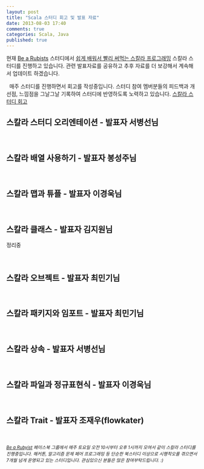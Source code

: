 ```yaml
---
layout: post
title: "Scala 스터디 회고 및 발표 자료"
date: 2013-08-03 17:40
comments: true
categories: Scala, Java
published: true
---
```


현재 [Be a Rubists](https://www.facebook.com/groups/BeRubyist/) 스터디에서 [쉽게 배워서 빨리 써먹는 스칼라 프로그래밍](http://bjpublic.tistory.com/158) 스칼라 스터디를 진행하고 있습니다. 관련 발표자료를 공유하고 추후 자료를 더 보강해서 계속해서 업데이트 하겠습니다. <!-- more -->

&nbsp;
매주 스터디를 진행하면서 회고를 작성중입니다. 스터디 참여 멤버분들의 피드백과 개선점, 느낌점을 그날그날 기록하여 스터디에 반영하도록 노력하고 있습니다.
[스칼라 스터디 회고](https://github.com/flowkater/ProjectEuler_kr/tree/master/scala)

## 스칼라 스터디 오리엔테이션 - 발표자 서병선님
<script async class="speakerdeck-embed" data-id="e2608900de430130c1220eac3c9ba422" data-ratio="1.33333333333333" src="//speakerdeck.com/assets/embed.js"></script>

&nbsp;
## 스칼라 배열 사용하기 - 발표자 봉성주님
<script async class="speakerdeck-embed" data-id="4352ef50de450130500d1eb25ece1fde" data-ratio="1.33333333333333" src="//speakerdeck.com/assets/embed.js"></script>

&nbsp;
## 스칼라 맵과 튜플 - 발표자 이경욱님
<script async class="speakerdeck-embed" data-id="5b7d2cc0de450130c1230eac3c9ba422" data-ratio="1.33333333333333" src="//speakerdeck.com/assets/embed.js"></script>

&nbsp;
## 스칼라 클래스 - 발표자 김지원님
정리중

&nbsp;
## 스칼라 오브젝트 - 발표자 최민기님
<script async class="speakerdeck-embed" data-id="7b0b7270de45013064152292094fcb41" data-ratio="1.33333333333333" src="//speakerdeck.com/assets/embed.js"></script>

&nbsp;
## 스칼라 패키지와 임포트 - 발표자 최민기님
<script async class="speakerdeck-embed" data-id="8fbc7d00de4501309e464266729d3f42" data-ratio="1.33333333333333" src="//speakerdeck.com/assets/embed.js"></script>

&nbsp;
## 스칼라 상속 - 발표자 서병선님
<script async class="speakerdeck-embed" data-id="aa33eb00de450130500d1eb25ece1fde" data-ratio="1.33333333333333" src="//speakerdeck.com/assets/embed.js"></script>

&nbsp;
## 스칼라 파일과 정규표현식 - 발표자 이경욱님
<script async class="speakerdeck-embed" data-id="bdeac460de45013027707a89a736d299" data-ratio="1.33333333333333" src="//speakerdeck.com/assets/embed.js"></script>

&nbsp;
## 스칼라 Trait - 발표자 조재우(flowkater)
<script async class="speakerdeck-embed" data-id="d341cc10de45013064162292094fcb41" data-ratio="1.33333333333333" src="//speakerdeck.com/assets/embed.js"></script>

&nbsp;


*<small>[Be a Rubyist](https://www.facebook.com/groups/BeRubyist/ "루비스트가 되자") 페이스북 그룹에서 매주 토요일 오전 10시부터 오후 1시까지 모여서 같이 스칼라 스터디를 진행중입니다. 해커톤, 알고리즘 문제 페어 프로그래밍 등 단순한 북스터디 이상으로 시행착오를 겪으면서 7개월 넘게 운영되고 있는 스터디입니다. 관심있으신 분들은 많은 참여부탁드립니다. :) </small>* 
